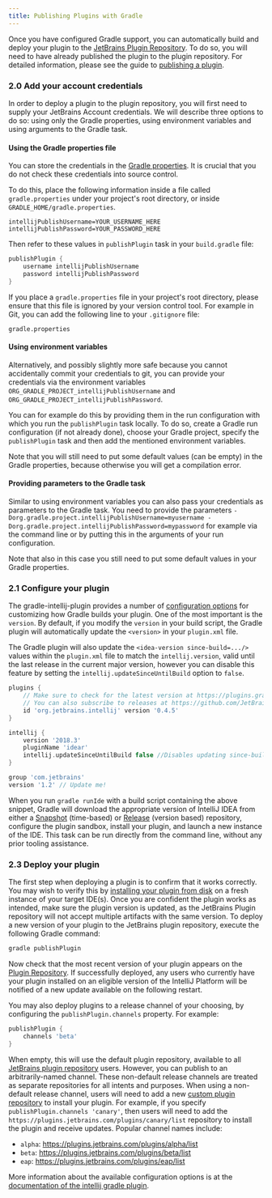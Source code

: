 ```yaml
---
title: Publishing Plugins with Gradle
---
```


Once you have configured Gradle support, you can automatically build and deploy your plugin to the [JetBrains Plugin Repository](https://plugins.jetbrains.com). To do so, you 
will need to have already published the plugin to the plugin repository. For detailed information, please see the guide to [publishing a plugin](../../basics/getting_started/publishing_plugin.md).

### 2.0 Add your account credentials

In order to deploy a plugin to the plugin repository, you will first need to supply your JetBrains Account credentials. 
We will describe three options to do so: using only the Gradle properties, using environment variables and using arguments to the Gradle task.

#### Using the Gradle properties file
You can store the credentials in the [Gradle properties](https://docs.gradle.org/current/userguide/build_environment.html#sec:gradle_configuration_properties). It is crucial that you do not check these credentials into source control.

To do this, place the following information inside a file called `gradle.properties` under your project's root directory, or inside `GRADLE_HOME/gradle.properties`.

```
intellijPublishUsername=YOUR_USERNAME_HERE
intellijPublishPassword=YOUR_PASSWORD_HERE
```

Then refer to these values in `publishPlugin` task in your `build.gradle` file:

```groovy
publishPlugin {
    username intellijPublishUsername
    password intellijPublishPassword
}
```

If you place a `gradle.properties` file in your project's root directory, please ensure that this file is ignored by your version control tool. For example in Git, you can add the following line to your `.gitignore` file:

```
gradle.properties
```

#### Using environment variables

Alternatively, and possibly slightly more safe because you cannot accidentally commit your credentials to git, you can provide your credentials via the environment variables `ORG_GRADLE_PROJECT_intellijPublishUsername` and `ORG_GRADLE_PROJECT_intellijPublishPassword`.

You can for example do this by providing them in the run configuration with which you run the `publishPlugin` task locally.
To do so, create a Gradle run configuration (if not already done), choose your Gradle project, specify the `publishPlugin` task and then add the mentioned environment variables.

Note that you will still need to put some default values (can be empty) in the Gradle properties, because otherwise you will get a compilation error.

#### Providing parameters to the Gradle task

Similar to using environment variables you can also pass your credentials as parameters to the Gradle task.
You need to provide the parameters `-Dorg.gradle.project.intellijPublishUsername=myusername -Dorg.gradle.project.intellijPublishPassword=mypassword` for example via the command line or by putting this in the arguments of your run configuration.

Note that also in this case you still need to put some default values in your Gradle properties.

### 2.1 Configure your plugin

The gradle-intellij-plugin provides a number of [configuration options](https://github.com/JetBrains/gradle-intellij-plugin#configuration) for customizing how Gradle builds your plugin. One of the most important is the `version`. By default, if you modify the `version` in your build script, the Gradle plugin will automatically update the `<version>` in your `plugin.xml` file. 
 
 The Gradle plugin will also update the `<idea-version since-build=.../>` values within the `plugin.xml` file to match the `intellij.version`, valid until the last release in the current major version, however you can disable this feature by setting the `intellij.updateSinceUntilBuild` option to `false`.

```groovy
plugins {
    // Make sure to check for the latest version at https://plugins.gradle.org/plugin/org.jetbrains.intellij
    // You can also subscribe to releases at https://github.com/JetBrains/gradle-intellij-plugin/releases
    id 'org.jetbrains.intellij' version '0.4.5'
}

intellij {
    version '2018.3'
    pluginName 'idear'
    intellij.updateSinceUntilBuild false //Disables updating since-build attribute in plugin.xml
}

group 'com.jetbrains'
version '1.2' // Update me!
```

When you run `gradle runIde` with a build script containing the above snippet, Gradle will download the appropriate version of IntelliJ IDEA from either a [Snapshot](https://www.jetbrains.com/intellij-repository/snapshots) (time-based) or [Release](https://www.jetbrains.com/intellij-repository/releases) (version based) repository, configure the plugin sandbox, install your plugin, and launch a new instance of the IDE. This task can be run directly from the command line, without any prior tooling assistance. 

### 2.3 Deploy your plugin

The first step when deploying a plugin is to confirm that it works correctly. You may wish to verify this by [installing your plugin from disk](https://www.jetbrains.com/help/idea/managing-plugins.html) on a fresh instance of your target IDE(s). Once you are confident the plugin works as intended, make sure the plugin version is updated, as the JetBrains Plugin repository will not accept multiple artifacts with the same version. To deploy a new version of your plugin to the JetBrains plugin repository, execute the following Gradle command:

```bash
gradle publishPlugin
```

Now check that the most recent version of your plugin appears on the [Plugin Repository](https://plugins.jetbrains.com/). If successfully deployed, any users who currently have your plugin installed on an eligible version of the IntelliJ Platform will be notified of a new update available on the following restart.

You may also deploy plugins to a release channel of your choosing, by configuring the `publishPlugin.channels` property. For example:

```groovy
publishPlugin {
    channels 'beta'
}
```

When empty, this will use the default plugin repository, available to all [JetBrains plugin repository](https://plugins.jetbrains.com/) users. However, you can publish to an arbitrarily-named channel. These non-default release channels are treated as separate repositories for all intents and purposes. When using a non-default release channel, users will need to add a new [custom plugin repository](https://www.jetbrains.com/help/idea/managing-plugins.html#repos) to install your plugin. For example, if you specify `publishPlugin.channels 'canary'`, then users will need to add the `https://plugins.jetbrains.com/plugins/canary/list` repository to install the plugin and receive updates.  Popular channel names include:

* `alpha`: https://plugins.jetbrains.com/plugins/alpha/list
* `beta`: https://plugins.jetbrains.com/plugins/beta/list
* `eap`: https://plugins.jetbrains.com/plugins/eap/list

More information about the available configuration options is at the [documentation of the intellij gradle plugin](https://github.com/JetBrains/gradle-intellij-plugin/blob/master/README.md#publishing-dsl).
